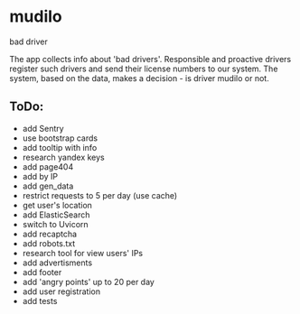 # mudilo
bad driver

The app collects info about 'bad drivers'. Responsible and proactive drivers register such drivers and send their license numbers to our system. The system, based on the data, makes a decision - is driver mudilo or not. 

## ToDo:
- add Sentry
- use bootstrap cards
- add tooltip with info
- research yandex keys
- add page404
- add by IP
- add gen_data
- restrict requests to 5 per day (use cache)
- get user's location
- add ElasticSearch
- switch to Uvicorn
- add recaptcha
- add robots.txt
- research tool for view users' IPs
- add advertisments
- add footer
- add 'angry points' up to 20 per day
- add user registration
- add tests
